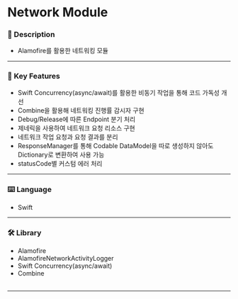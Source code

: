 # Network Module

### 📝 Description
-	Alamofire를 활용한 네트워킹 모듈
***

### 🔎 Key Features
-	Swift Concurrency(async/await)를 활용한 비동기 작업을 통해 코드 가독성 개선
-	Combine을 활용해 네트워킹 진행률 감시자 구현
-	Debug/Release에 따른 Endpoint 분기 처리
- 제네릭을 사용하여 네트워크 요청 리소스 구현
- 네트워크 작업 요청과 요청 결과를 분리
- ResponseManager를 통해 Codable DataModel을 따로 생성하지 않아도 Dictionary로 변환하여 사용 가능
- statusCode별 커스텀 에러 처리
***

### ⌨️ Language
- Swift
***

### 🛠️ Library
- Alamofire
- AlamofireNetworkActivityLogger
- Swift Concurrency(async/await)
- Combine<br><br>
***
